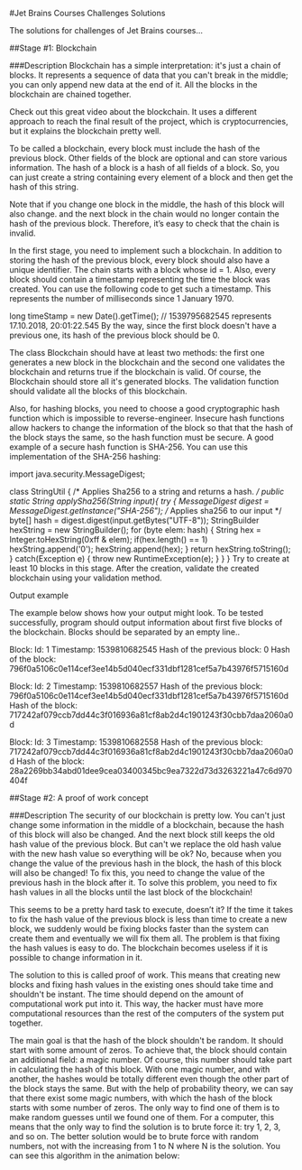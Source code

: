 #Jet Brains Courses Challenges Solutions

The solutions for challenges of Jet Brains courses...

##Stage #1: Blockchain

###Description
Blockchain has a simple interpretation: it's just a chain of blocks. It represents a sequence of data that you can't break in the middle; you can only append new data at the end of it. All the blocks in the blockchain are chained together.

Check out this great video about the blockchain. It uses a different approach to reach the final result of the project, which is cryptocurrencies, but it explains the blockchain pretty well.

To be called a blockchain, every block must include the hash of the previous block. Other fields of the block are optional and can store various information. The hash of a block is a hash of all fields of a block. So, you can just create a string containing every element of a block and then get the hash of this string.

Note that if you change one block in the middle, the hash of this block will also change. and the next block in the chain would no longer contain the hash of the previous block. Therefore, it’s easy to check that the chain is invalid.

In the first stage, you need to implement such a blockchain. In addition to storing the hash of the previous block, every block should also have a unique identifier. The chain starts with a block whose id = 1. Also, every block should contain a timestamp representing the time the block was created. You can use the following code to get such a timestamp. This represents the number of milliseconds since 1 January 1970.

long timeStamp = new Date().getTime(); // 1539795682545 represents 17.10.2018, 20:01:22.545 
By the way, since the first block doesn't have a previous one, its hash of the previous block should be 0.

The class Blockchain should have at least two methods: the first one generates a new block in the blockchain and the second one validates the blockchain and returns true if the blockchain is valid. Of course, the Blockchain should store all it's generated blocks. The validation function should validate all the blocks of this blockchain.

Also, for hashing blocks, you need to choose a good cryptographic hash function which is impossible to reverse-engineer. Insecure hash functions allow hackers to change the information of the block so that that the hash of the block stays the same, so the hash function must be secure. A good example of a secure hash function is SHA-256. You can use this implementation of the SHA-256 hashing:

import java.security.MessageDigest;

class StringUtil {
    /* Applies Sha256 to a string and returns a hash. */
    public static String applySha256(String input){
        try {
            MessageDigest digest = MessageDigest.getInstance("SHA-256");
            /* Applies sha256 to our input */
            byte[] hash = digest.digest(input.getBytes("UTF-8"));
            StringBuilder hexString = new StringBuilder();
            for (byte elem: hash) {
                String hex = Integer.toHexString(0xff & elem);
                if(hex.length() == 1) hexString.append('0');
                hexString.append(hex);
            }
            return hexString.toString();
        }
        catch(Exception e) {
            throw new RuntimeException(e);
        }
    }
}
Try to create at least 10 blocks in this stage. After the creation, validate the created blockchain using your validation method.

Output example

The example below shows how your output might look. To be tested successfully, program should output information about first five blocks of the blockchain. Blocks should be separated by an empty line..

Block:
Id: 1
Timestamp: 1539810682545
Hash of the previous block: 
0
Hash of the block: 
796f0a5106c0e114cef3ee14b5d040ecf331dbf1281cef5a7b43976f5715160d

Block:
Id: 2
Timestamp: 1539810682557
Hash of the previous block: 
796f0a5106c0e114cef3ee14b5d040ecf331dbf1281cef5a7b43976f5715160d
Hash of the block: 
717242af079ccb7dd44c3f016936a81cf8ab2d4c1901243f30cbb7daa2060a0d

Block:
Id: 3
Timestamp: 1539810682558
Hash of the previous block: 
717242af079ccb7dd44c3f016936a81cf8ab2d4c1901243f30cbb7daa2060a0d
Hash of the block: 
28a2269bb34abd01dee9cea03400345bc9ea7322d73d3263221a47c6d970404f

##Stage #2: A proof of work concept

###Description
The security of our blockchain is pretty low. You can't just change some information in the middle of a blockchain, 
because the hash of this block will also be changed. And the next block still keeps the old hash value of the previous 
block. But can't we replace the old hash value with the new hash value so everything will be ok? No, because when you 
change the value of the previous hash in the block, the hash of this block will also be changed! To fix this, you need 
to change the value of the previous hash in the block after it. To solve this problem, you need to fix hash values in 
all the blocks until the last block of the blockchain!

This seems to be a pretty hard task to execute, doesn’t it? If the time it takes to fix the hash value of the previous 
block is less than time to create a new block, we suddenly would be fixing blocks faster than the system can create 
them and eventually we will fix them all. The problem is that fixing the hash values is easy to do. The blockchain 
becomes useless if it is possible to change information in it.

The solution to this is called proof of work. This means that creating new blocks and fixing hash values in the 
existing ones should take time and shouldn't be instant. The time should depend on the amount of computational work 
put into it. This way, the hacker must have more computational resources than the rest of the computers of the system 
put together.

The main goal is that the hash of the block shouldn't be random. It should start with some amount of zeros. To achieve 
that, the block should contain an additional field: a magic number. Of course, this number should take part in 
calculating the hash of this block. With one magic number, and with another, the hashes would be totally different even 
though the other part of the block stays the same. But with the help of probability theory, we can say that there exist 
some magic numbers, with which the hash of the block starts with some number of zeros. The only way to find one of them 
is to make random guesses until we found one of them. For a computer, this means that the only way to find the solution 
is to brute force it: try 1, 2, 3, and so on. The better solution would be to brute force with random numbers, not with 
the increasing from 1 to N where N is the solution. You can see this algorithm in the animation below: